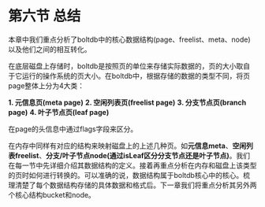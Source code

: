# 第六节 总结

本章中我们重点分析了boltdb中的核心数据结构(page、freelist、meta、node)以及他们之间的相互转化。

在底层磁盘上存储时，boltdb是按照页的单位来存储实际数据的，页的大小取自于它运行的操作系统的页大小。在boltdb中，根据存储的数据的类型不同，将页page整体上分为4大类：

**1. 元信息页(meta page)**
**2. 空闲列表页(freelist page)**
**3. 分支节点页(branch page)**
**4. 叶子节点页(leaf page)**

在page的头信息中通过flags字段来区分。

在内存中同样有对应的结构来映射磁盘上的上述几种页。如**元信息meta**、**空闲列表freelist**、**分支/叶子节点node(通过isLeaf区分分支节点还是叶子节点)**。我们在每一节中先详细介绍其数据结构的定义。接着再重点分析在内存和磁盘上该类型的页时如何进行转换的。可以准确的说，数据结构属于boltdb核心中的核心。梳理清楚了每个数据结构存储的具体数据和格式后。下一章我们将重点分析其另外两个核心结构bucket和node。




